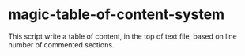 # magic-table-of-content-system
This script write a table of content, in the top of text file, based on line number of commented sections.
